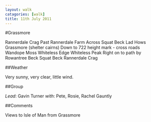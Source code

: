 ```yaml
---
layout: walk
catagories: [walk]
title: 11th July 2011
---
```

#Grassmore

Rannerdale Crag
Past Rannerdale Farm
Across Squat Beck
Lad Hows
Grassmore (shelter cairns)
Down to 722 height mark - cross roads
Wandope Moss
Whiteless Edge
Whiteless Peak
Right on to path by Rowantree Beck
Squat Beck
Rannerdale Crag

##Weather

Very sunny, very clear, little wind.

##Group

*Lead*: Gavin Turner
*with*: Pete, Rosie, Rachel Gauntly

##Comments

Views to Isle of Man from Grassmore
